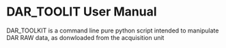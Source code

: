 # DAR_TOOLIT User Manual

DAR_TOOLKIT is a command line pure python script intended to manipulate DAR RAW data, as donwloaded from the acquisition unit

